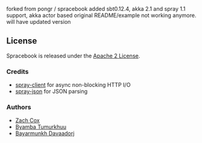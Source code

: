 forked from pongr / spracebook
added sbt0.12.4, akka 2.1 and spray 1.1 support, akka actor based 
original README/example not working anymore.
will have updated version


## License

Spracebook is released under the [Apache 2 License][5].

### Credits

* [spray-client][2] for async non-blocking HTTP I/O
* [spray-json][3] for JSON parsing

### Authors

* [Zach Cox][6]
* [Byamba Tumurkhuu][7]
* [Bayarmunkh Davaadorj][8]

[1]: https://developers.facebook.com/docs/reference/api/
[2]: http://spray.io/documentation/1.0-M8.1/spray-client/
[3]: https://github.com/spray/spray-json
[4]: https://oss.sonatype.org/content/repositories/snapshots/
[5]: http://www.apache.org/licenses/LICENSE-2.0.txt
[6]: https://github.com/zcox
[7]: https://github.com/pcetsogtoo
[8]: https://github.com/bayarmunkh
[9]: http://pongr.com
